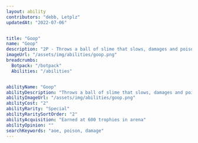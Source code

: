 ```yaml
---
layout: ability
contributors: "debb, Letplz"
updatedAt: "2022-07-06"


title: "Goop"
name: "Goop"
description: "2P - Throws a ball of slime that slows, damages and poisons enemy bots in a small area"
imageUrl: "/assets/img/abilities/goop.png"
breadcrumbs:
  Botpack: "/botpack"
  Abilities: "/abilities"


abilityName: "Goop"
abilityDescription: "Throws a ball of slime that slows, damages and poisons enemy bots in a small area"
abilityImageUrl: "/assets/img/abilities/goop.png"
abilityCost: "2"
abilityRarity: "Special"
abilityRaritySortOrder: "2"
abilityAcquisition: "Earned at 600 trophies in arena"
abilityOpinion: ""
searchKeywords: "aoe, poison, damage"
---
```



